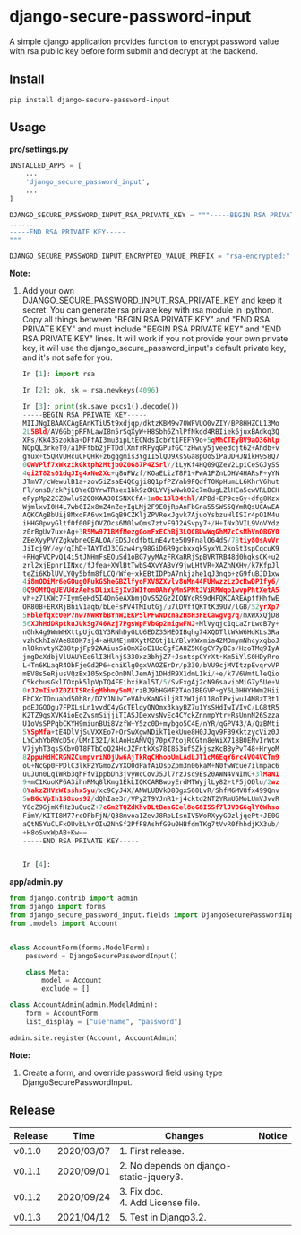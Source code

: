 # django-secure-password-input

A simple django application provides function to encrypt password value with rsa public key before form submit and decrypt at the backend.

## Install

```shell
pip install django-secure-password-input
```

## Usage

**pro/settings.py**

```python
INSTALLED_APPS = [
    ...
    'django_secure_password_input',
    ...
]

DJANGO_SECURE_PASSWORD_INPUT_RSA_PRIVATE_KEY = """-----BEGIN RSA PRIVATE KEY-----
......
-----END RSA PRIVATE KEY-----
"""

DJANGO_SECURE_PASSWORD_INPUT_ENCRYPTED_VALUE_PREFIX = "rsa-encrypted:"
```

**Note:**

1. Add your own DJANGO_SECURE_PASSWORD_INPUT_RSA_PRIVATE_KEY and keep it secret. You can generate rsa private key with rsa module in ipython. Copy all things between "BEGIN RSA PRIVATE KEY" and "END RSA PRIVATE KEY" and must include "BEGIN RSA PRIVATE KEY" and "END RSA PRIVATE KEY" lines. It will work if you not provide your own private key, it will use the django_secure_password_input's default private key, and it's not safe for you.

    ```python
    In [1]: import rsa

    In [2]: pk, sk = rsa.newkeys(4096)

    In [3]: print(sk.save_pkcs1().decode())
    -----BEGIN RSA PRIVATE KEY-----
    MIIJNgIBAAKCAgEAnKTiU5t9xdjqp/dktzKBM9w70WFVUO0vZIY/BP8HHZCL13Mo
    2L5Bld/AV6GbjpRFNLawI8n5rSqXyW+H8Sbh6ZhlPfNkdd4RBIiek6juxBAdkq3Q
    XPs/Kk435zokha+DFfAI3mu3ipLtECNdsIcbYt1FEFY9o+5qMhCTEyBV9aO36hlp
    NOpQL3rkeT0/a1MFfbb2jFTDdlXmfrRFyqGPufGCfzHwuy5jveedcjt62+Ahdb+v
    gYux+t5QRVUHcuCFQHk+z6gqgmis3YgII5lQD9XsSGa8pOoSiPaUDHJNikH958Q7
    0OWVPlf7xWkzikGktph2Mtjb0Z0G87P4ZSrl//iLyKf4HQ09QZeV2LpiCeSGJySS
    4qi2T82s01dqJIg4xNe2Xc+q8uFWzf/KOaELizT8F1+PwA1PZnLOHV4HARsP+yYN
    JTmV7/cWewulB1a+zov5iZsaE4QCgji8Q1pfPZYab9FQdfTOKpHumLL6KhrV6hut
    Fl/onsB/zkPjL0YeCBYrwTRsex1bk9zOKLYVjwNwk02c7m8ugLZlHEa5cwVRLDCH
    eFypMp22CZBwlu92Q0KAA30ISNXCfA+1m0c13lD4thl/APBd+EP9ceGy+dfg8Kzx
    WjmlxvI0H4L7wb0IZx8mZ4nZeyIgLMj2F9E0jRpAnFbGna55SWS5QYmRQsUCAwEA
    AQKCAgBbUij8MxdFA6vx1mGqB9CZKljZPVRexJgvk7AjuoYsbzuHlISIr4pO1M4u
    iHHG0pvyGltf0f00PjOVZOcs6M0lwQms7ztvF9J2ASvpy7+/H+INxDVIL9VoVYdz
    z0rBgUv7ux+Ag+3R5Mw971BMfMezgGomFxEChBj3LQCBUwWqGhM7cCsMhVnQBGY0
    ZEeXyyPVYZgkwbneQEALOA/EDSJcdfbtLnE4vte5O9FnalO64dS/78tiy80sAvVr
    JiIcj9Y/ey/qIhD+TAYTdJ3CGzw4ry98GiD6R9gcbxxqkSyxYL2ko5t3spCqcuK9
    +RHqFVCPvQ14i5tJNHmFsEOuSd1oBG7yyMAzFRXaRRjSpBVRTRB48d0hqksCK+u2
    zrl2xjEpnr1INxc/fJfea+XWlBtTwbS4XvYABvY9jwLHtVR+XAZhNXHv/k7KfpJl
    teZi6KblUVLYQy5bfm8fLCQ/Wfe+xkEBtIDPbA7nkjzhe1qJ3nqb+zG9fuBJD1xw
    4i8mODiMr6eGOug0FukGSheGBZlfyoFXV8ZXvlv8uMn44FUHwzzLzDcRwDP1fy6/
    0Q9OMfQqUEVUdzAehsDlixLEjXv3WIfom0AhYyMnSPMtJViRMWqo1wvpPhtXetA5
    vh+z7lKWc7FIym9eHd5I4On6eAXbmjOvS52Gz2IONYcRS9dHFQKCAREApffHhfwE
    OR80B+ERXRjBhiV1aqb/bLeFsPV4TMIutGj/u7lDVffQKTtK39UV/lGB/52yrXp7
    5Hblefqxc0eP7nw7NWRYbBYnW1EKP5lPFwNDZna2H8H3FECawgvg7q/mXWXxQjD8
    56XJhHdDRptkuJUkSg746Azj7PgsWpFVbGp2migwFNJ+MlVyqjc1qLaZrLwcB7y+
    nGhk4g9WmWHXttpUjcG1Y3RNhDyGLU6EDZ35MEOIBqhg74XQDTltWkW6HdKLs3Ra
    vzhCkhIaVAe8X0K7sj4+aHUMEjmUXytMZ6tj1LYBlvKWxmia42M3mymNhcyxqboJ
    nl8knvtyKZ88tpjFp92AAiusSn0mX2oE1UcCgfEA8Z5K6gCY7yBCs/HzoTMq9IyA
    jmgDcXdbjVlUAUYEq6lI3HlnjS330xz3bhjZ7+JsntspCYrXt+Km5iYlS0HDyRro
    L+Tn6KLaqR4ObFjeGd2P6+cniKlg0gxVAOZErDr/p330/bVU9cjMVItzpEvqrvVP
    mBV8s5eRjusVQzBx105xSpcOnDNlJemAj1DHdR9X1dmL1ki/+e/k7V6WmtLleQio
    C5kcbusGklTOxpk5lpVpTQ4FEihxiKal5T/5/SvFxgAj2cN96savibMiG7y5Ue+V
    0rJ2mIivJZ0ZLTSRoigMbhmy5mM/rzBJ9bHGMF2TAoIBEGVP+gY6L0HHYHWm2Hii
    EhCXcTOnuahd50h8r/D7YJNUvTeVAhvKaNGiljRI2WIj0118oIPxjwuJ4M8zT3t1
    pdEJGQOgu7FPXLsLn1vvdC4yGcTElqyQNQmx3kayBZ7u1YsSHdIwIVIvC/LG8tR5
    K2TZ9gsXVK4ioEgZvsmSijjiTIASJDexvsNvEc4CYckZnnmpYtr+RsUnnN26Szza
    U1oVsSPPqbCKYH9miunBUi8VzfW+Y5zc0D+mybgo5C4E/nYR/qGPV43/A/QzBMti
    5YSpMfa+tE4DlVjSuVXXEo7+OrSwXgwNDikT1ekUue8H0JJqv9FB9XktzycViz0J
    LYCxhYbRWcD5c/UMrI32I/klAoHxAMVQj70pX7tojRCGtn8eWiX718B0ENvIrWtx
    V7jyhT3qsSXbv0T8FTbCoQ24HcJZFntkXs78I853ufSZkjszKcBByPvT48+HryoM
    8ZppuHdHCRGNZCumpvriN0jUw6AjTkRqCHhobUmLAdLJT1cM6EqY6rc4VO4VCTm9
    oU+NcGp0FPDlC3lkP2YGmoZvYXO0dPafAiOspZpm3n06kaM+N0fwWcue7ilmpac6
    uuJUn0LqIWRb3qhFfvIppbDh3jVyWcCovJ5Jl7rzJsc9Es20AWN4VNIMC+3lMaN1
    9+mC1KuoKP6A3ihnRMq8lKmg1EkLIQKCARBwpyErdMTWyjlLy82+tF5jODlu/2wz
    0YakzZHVzWIsshx5yu/xc9CyJ4X/ANWLUBVkD8OgxS60LvR/ShfM6MV8fx499Qnv
    5wBGcVpIh1S8xos92/dQhIae3r/VPy2T9YJnR1+j4cktd2NT2YRmU5MoLUmVJvvR
    Y8cZ9GjmKfHz3uQuqZ+7cGm2TQZdKhvDLtBesGCel8oG8I5Sf7lJV0G6qlYQWhso
    FimY/KITI8M77rcOFbFjN/Q38mvoa1ZevJ8RoLIsnIV5WoRXyyGOzljqePt+JE0G
    aQtN5YuCLFkOUvbLYrOIu2NhSf2PfF8AshfG9u0HBfdmTKg7tVvR0fhhdjKX3ub/
    +H8oSvxWpAB+Kw==
    -----END RSA PRIVATE KEY-----


    In [4]:
    ```

**app/admin.py**

```python
from django.contrib import admin
from django import forms
from django_secure_password_input.fields import DjangoSecurePasswordInput
from .models import Account


class AccountForm(forms.ModelForm):
    password = DjangoSecurePasswordInput()

    class Meta:
        model = Account
        exclude = []

class AccountAdmin(admin.ModelAdmin):
    form = AccountForm
    list_display = ["username", "password"]

admin.site.register(Account, AccountAdmin)
```

**Note:**

1. Create a form, and override password field using type DjangoSecurePasswordInput.

## Release

| Release | Time | Changes                                                     | Notice |
| ------ | ---------- | ---------------------------------------------------------------- | ---- |
| v0.1.0 | 2020/03/07 | 1. First release. | |
| v0.1.1 | 2020/09/01 | 2. No depends on django-static-jquery3. | |
| v0.1.2 | 2020/09/24 | 3. Fix doc.<br />4. Add License file. | |
| v0.1.3 | 2021/04/12 | 5. Test in Django3.2. | |
